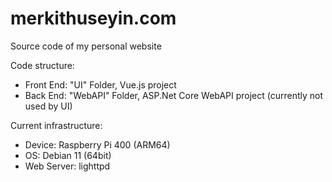# merkithuseyin.com
Source code of my personal website

Code structure:
- Front End: "UI" Folder, Vue.js project
- Back End: "WebAPI" Folder, ASP.Net Core WebAPI project (currently not used by UI)

Current infrastructure:
- Device: Raspberry Pi 400 (ARM64)
- OS: Debian 11 (64bit)
- Web Server: lighttpd
